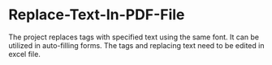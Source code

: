 # Replace-Text-In-PDF-File

The project replaces tags with specified text using the same font. It can be utilized in auto-filling forms. The tags and replacing text need to be edited in excel file.
